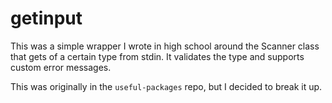 getinput
========
This was a simple wrapper I wrote in high school around the Scanner class that gets of a certain type from stdin. It validates the type and supports custom error messages.

This was originally in the `useful-packages` repo, but I decided to break it up.
